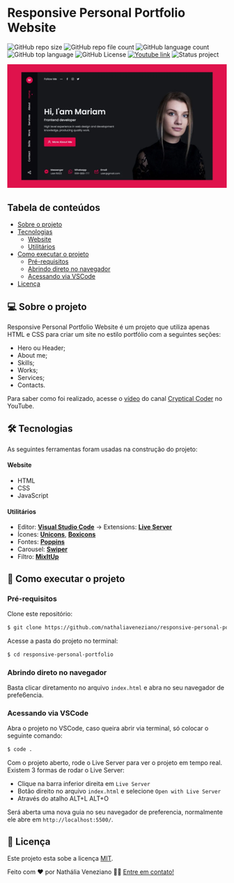 # Responsive Personal Portfolio Website

![GitHub repo size](https://img.shields.io/github/repo-size/nathaliaveneziano/responsive-personal-portfolio?style=for-the-badge)
![GitHub repo file count](https://img.shields.io/github/directory-file-count/nathaliaveneziano/responsive-personal-portfolio?style=for-the-badge)
![GitHub language count](https://img.shields.io/github/languages/count/nathaliaveneziano/responsive-personal-portfolio?style=for-the-badge)
![GitHub top language](https://img.shields.io/github/languages/top/nathaliaveneziano/responsive-personal-portfolio?style=for-the-badge)
![GitHub License](https://img.shields.io/github/license/nathaliaveneziano/responsive-personal-portfolio?style=for-the-badge)
[![Youtube link](https://img.shields.io/badge/YouTube-Cryptical%20Coder-ff0000?style=for-the-badge)](https://www.youtube.com/watch?v=U1sEN3ELIHY)
![Status project](https://img.shields.io/badge/Status-Concluído-2D963D?style=for-the-badge)

![Demonstração do projeto](./assets/img/cover.webp)

## Tabela de conteúdos

<!--ts-->

- [Sobre o projeto](#-sobre-o-projeto)
- [Tecnologias](#-tecnologias)
  - [Website](#website)
  - [Utilitários](#utilitários)
- [Como executar o projeto](#-como-executar-o-projeto)
  - [Pré-requisitos](#pré-requisitos)
  - [Abrindo direto no navegador](#abrindo-direto-no-navegador)
  - [Acessando via VSCode](#acessando-via-vscode)
- [Licença](#-licença)
<!--te-->

## 💻 Sobre o projeto

Responsive Personal Portfolio Website é um projeto que utiliza apenas HTML e CSS para criar um site no estilo portfólio com a seguintes seções:

- Hero ou Header;
- About me;
- Skills;
- Works;
- Services;
- Contacts.

Para saber como foi realizado, acesse o [vídeo](https://www.youtube.com/watch?v=U1sEN3ELIHY) do canal [Cryptical Coder](https://www.youtube.com/@CrypticalCoder) no YouTube.

## 🛠 Tecnologias

As seguintes ferramentas foram usadas na construção do projeto:

#### **Website**

- HTML
- CSS
- JavaScript

#### **Utilitários**

- Editor: **[Visual Studio Code](https://code.visualstudio.com/)** → Extensions: **[Live Server](https://marketplace.visualstudio.com/items?itemName=ritwickdey.LiveServer)**
- Ícones: **[Unicons](https://unicons.iconscout.com/release/v4.0.0/css/line.css)**, **[Boxicons](https://unpkg.com/boxicons@2.1.1/css/boxicons.min.css)**
- Fontes: **[Poppins](https://fonts.googleapis.com/css2?family=Poppins)**
- Carousel: **[Swiper](https://swiperjs.com)**
- Filtro: **[MixItUp](https://www.kunkalabs.com/mixitup)**

## 🚀 Como executar o projeto

### Pré-requisitos

Clone este repositório:

```bash
$ git clone https://github.com/nathaliaveneziano/responsive-personal-portfolio.git
```

Acesse a pasta do projeto no terminal:

```bash
$ cd responsive-personal-portfolio
```

### **Abrindo direto no navegador**

Basta clicar diretamento no arquivo `index.html` e abra no seu navegador de prefe6encia.

### **Acessando via VSCode**

Abra o projeto no VSCode, caso queira abrir via terminal, só colocar o seguinte comando:

```bash
$ code .
```

Com o projeto aberto, rode o Live Server para ver o projeto em tempo real. Existem 3 formas de rodar o Live Server:

- Clique na barra inferior direita em `Live Server`
- Botão direito no arquivo `index.html` e selecione `Open with Live Server`
- Através do atalho ALT+L ALT+O

Será aberta uma nova guia no seu navegador de preferencia, normalmente ele abre em `http://localhost:5500/`.

## 📝 Licença

Este projeto esta sobe a licença [MIT](./LICENSE).

Feito com ❤️ por Nathália Veneziano 👋🏽 [Entre em contato!](https://www.linkedin.com/in/nathalia-veneziano)
